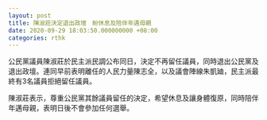 ```yaml
---
layout: post
title: 陳淑莊決定退出政壇　盼休息及陪伴年邁母親
date: 2020-09-29 18:03:50.000000000 +08:00
categories: rthk
---
```


公民黨議員陳淑莊於民主派民調公布同日，決定不再留任議員，同時退出公民黨及退出政壇。連同早前表明離任的人民力量陳志全，以及議會陣線朱凱廸，民主派最終有3名議員拒絕留任議員。

陳淑莊表示，尊重公民黨其餘議員留任的決定，希望休息及讓身體復原，同時陪伴年邁母親，表明日後不會參加任何選舉。
